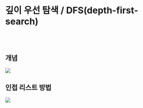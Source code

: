 # 깊이 우선 탐색 / DFS(depth-first-search)
<br><br>

## 개념
<img src="https://grm-project-template-bucket.s3.ap-northeast-2.amazonaws.com/lesson/les_ddbin_1670055383998/fd19641c2842d6e1834f19e8f2a27faf0ee1a09654948055ff95d147a4c6979a.png">

## 인접 리스트 방법
<img src="https://grm-project-template-bucket.s3.ap-northeast-2.amazonaws.com/lesson/les_alyiF_1637302033356/053c2a0a8a8cdb1c4cac12c2ca095f284c11d5205826f749ba67265261d12789.png">

